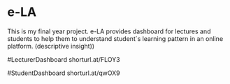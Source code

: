 # e-LA
This is my final year project. e-LA provides dashboard for lectures and students to help them to understand student`s 
learning pattern in an online platform. (descriptive insight))

#LecturerDashboard
shorturl.at/FLOY3

#StudentDashboard
shorturl.at/qwOX9
